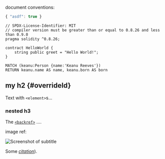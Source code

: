 document conventions:

```js "example": "js."
{ "asdf": true }
```

```solidity "example": "solidity."
// SPDX-License-Identifier: MIT
// compiler version must be greater than or equal to 0.8.26 and less than 0.9.0
pragma solidity ^0.8.26;

contract HelloWorld {
    string public greet = "Hello World!";
}
```

```cypher "example": "Cypher"
MATCH (keanu:Person {name:'Keanu Reeves'})
RETURN keanu.name AS name, keanu.born AS born
```

## my h2 {#overrideId}

Text with `<element>`s...

### nested h3

The [`<backref>`](overrideId) ....

image ref:

![Screenshot of subtitle](https://user-images.githubusercontent.com/870154/108663267-444b7380-7524-11eb-95b4-e94911c907c0.png)

Some <cite>[citation](https://lists.w3.org/Archives/Member/chairs/1999JanMar/0056)</cite>).

